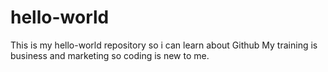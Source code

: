 # hello-world
This is my hello-world repository so i can learn about Github
My training is business and marketing so coding is new to me.
